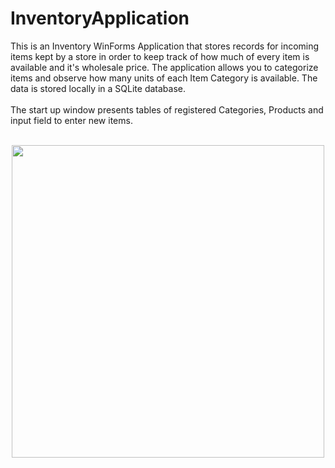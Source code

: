 # InventoryApplication
This is an Inventory WinForms Application that stores records for incoming items kept by a store in order to keep track of how much of every item is available and it's wholesale price. The application allows you to categorize items and observe how many units of each Item Category is available. The data is stored locally in a SQLite database.
<br/><br/>
The start up window presents tables of registered Categories, Products and input field to enter new items.
<br/><br/>
<div align=center>
<img src="./Assets/Images/pice.png" height="500"/>
</div>
